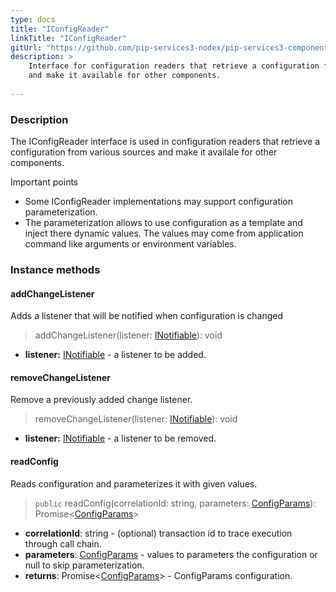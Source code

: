```yaml
---
type: docs
title: "IConfigReader"
linkTitle: "IConfigReader"
gitUrl: "https://github.com/pip-services3-nodex/pip-services3-components-nodex"
description: >
    Interface for configuration readers that retrieve a configuration from various sources
    and make it available for other components.
    
---
```


### Description

The IConfigReader interface is used in configuration readers that retrieve a configuration from various sources and make it availale for other components.

Important points

- Some IConfigReader implementations may support configuration parameterization.
- The parameterization allows to use configuration as a template and inject there dynamic values. The values may come from application command like arguments or environment variables.

### Instance methods

#### addChangeListener
Adds a listener that will be notified when configuration is changed

> addChangeListener(listener: [INotifiable](../../../commons/run/inotifiable)): void

- **listener:** [INotifiable](../../../commons/run/inotifiable) - a listener to be added.


#### removeChangeListener
Remove a previously added change listener.

> removeChangeListener(listener: [INotifiable](../../../commons/run/inotifiable)): void

- **listener:** [INotifiable](../../../commons/run/inotifiable) - a listener to be removed.

#### readConfig
Reads configuration and parameterizes it with given values.

> `public` readConfig(correlationId: string, parameters: [ConfigParams](../../../commons/config/config_params)): Promise<[ConfigParams](../../../commons/config/config_params)>

- **correlationId**: string - (optional) transaction id to trace execution through call chain.
- **parameters**: [ConfigParams](../../../commons/config/config_params) - values to parameters the configuration or null to skip parameterization.
- **returns**: Promise<[ConfigParams](../../../commons/config/config_params)> - ConfigParams configuration.

